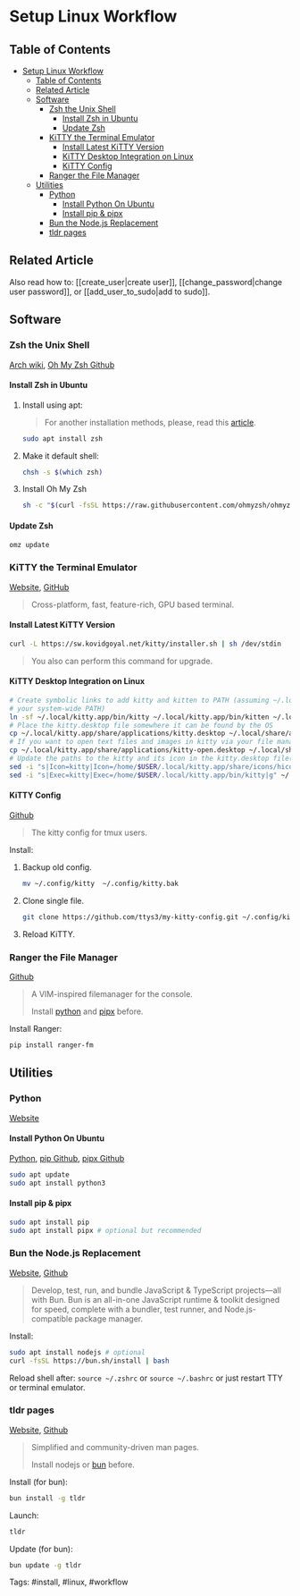 # Setup Linux Workflow

## Table of Contents

- [Setup Linux Workflow](#setup-linux-workflow)
  - [Table of Contents](#table-of-contents)
  - [Related Article](#related-article)
  - [Software](#software)
    - [Zsh the Unix Shell](#zsh-the-unix-shell)
      - [Install Zsh in Ubuntu](#install-zsh-in-ubuntu)
      - [Update Zsh](#update-zsh)
    - [KiTTY the Terminal Emulator](#kitty-the-terminal-emulator)
      - [Install Latest KiTTY Version](#install-latest-kitty-version)
      - [KiTTY Desktop Integration on Linux](#kitty-desktop-integration-on-linux)
      - [KiTTY Config](#kitty-config)
    - [Ranger the File Manager](#ranger-the-file-manager)
  - [Utilities](#utilities)
    - [Python](#python)
      - [Install Python On Ubuntu](#install-python-on-ubuntu)
      - [Install pip \& pipx](#install-pip--pipx)
    - [Bun the Node.js Replacement](#bun-the-nodejs-replacement)
    - [tldr pages](#tldr-pages)

## Related Article

Also read how to: [[create_user|create user]], [[change_password|change user password]], or [[add_user_to_sudo|add to sudo]].

## Software

<!-- nmap, htop, ncmpcpp -->

### Zsh the Unix Shell

[Arch wiki](https://wiki.archlinux.org/title/zsh), [Oh My Zsh Github](https://github.com/ohmyzsh/ohmyzsh)

#### Install Zsh in Ubuntu

1. Install using apt:
    > For another installation methods, please, read this [article](https://github.com/ohmyzsh/ohmyzsh/wiki/Installing-ZSH).

    ```bash
    sudo apt install zsh
    ```

2. Make it default shell:

    ```bash
    chsh -s $(which zsh)
    ```

3. Install Oh My Zsh

    ```bash
    sh -c "$(curl -fsSL https://raw.githubusercontent.com/ohmyzsh/ohmyzsh/master/tools/install.sh)"
    ```

#### Update Zsh

```bash
omz update
```

### KiTTY the Terminal Emulator

[Website](https://sw.kovidgoyal.net/kitty/), [GitHub](https://github.com/kovidgoyal/kitty)
> Cross-platform, fast, feature-rich, GPU based terminal.

#### Install Latest KiTTY Version

```Bash
curl -L https://sw.kovidgoyal.net/kitty/installer.sh | sh /dev/stdin
```

> You also can perform this command for upgrade.

#### KiTTY Desktop Integration on Linux

```Bash
# Create symbolic links to add kitty and kitten to PATH (assuming ~/.local/bin is in
# your system-wide PATH)
ln -sf ~/.local/kitty.app/bin/kitty ~/.local/kitty.app/bin/kitten ~/.local/bin/
# Place the kitty.desktop file somewhere it can be found by the OS
cp ~/.local/kitty.app/share/applications/kitty.desktop ~/.local/share/applications/
# If you want to open text files and images in kitty via your file manager also add the kitty-open.desktop file
cp ~/.local/kitty.app/share/applications/kitty-open.desktop ~/.local/share/applications/
# Update the paths to the kitty and its icon in the kitty.desktop file(s)
sed -i "s|Icon=kitty|Icon=/home/$USER/.local/kitty.app/share/icons/hicolor/256x256/apps/kitty.png|g" ~/.local/share/applications/kitty*.desktop
sed -i "s|Exec=kitty|Exec=/home/$USER/.local/kitty.app/bin/kitty|g" ~/.local/share/applications/kitty*.desktop
```

#### KiTTY Config

[Github](https://github.com/ttys3/my-kitty-config)

> The kitty config for tmux users.

Install:

1. Backup old config.

    ```Bash
    mv ~/.config/kitty  ~/.config/kitty.bak
    ```

2. Clone single file.

    ```Bash
    git clone https://github.com/ttys3/my-kitty-config.git ~/.config/kitty
    ```

3. Reload KiTTY.

### Ranger the File Manager

[Github](https://github.com/ranger/ranger)

> A VIM-inspired filemanager for the console.
>
> Install [python](#install-python-on-ubuntu) and [pipx](#install-pip--pipx) before.

Install Ranger:

```bash
pip install ranger-fm
```

<!-- ### fzf the Fuzzy Finder -->

<!-- ### lsd the ls Replacement -->

<!-- ### chezmoi the Dot File Manager -->

## Utilities

### Python

[Website](https://www.python.org)

#### Install Python On Ubuntu

[Python](https://www.python.org), [pip Github](https://github.com/pypa/pip?tab=coc-ov-file), [pipx Github](https://github.com/pypa/pipx)

```bash
sudo apt update
sudo apt install python3
```

#### Install pip & pipx

```bash
sudo apt install pip
sudo apt install pipx # optional but recommended
```

### Bun the Node.js Replacement

[Website](https://bun.sh), [Github](https://github.com/oven-sh/bun)

> Develop, test, run, and bundle JavaScript & TypeScript projects—all with Bun. Bun is an all-in-one JavaScript runtime & toolkit designed for speed, complete with a bundler, test runner, and Node.js-compatible package manager.

Install:

```bash
sudo apt install nodejs # optional
curl -fsSL https://bun.sh/install | bash
```

Reload shell after:
`source ~/.zshrc` or `source ~/.bashrc` or just restart TTY or terminal emulator.

### tldr pages

[Website](https://tldr.sh), [Github](https://github.com/tldr-pages/tldr)

> Simplified and community-driven man pages.
>
> Install nodejs or [bun](#bun-the-nodejs-replacement) before.

Install (for bun):

```bash
bun install -g tldr
```

Launch:

```bash
tldr
```

Update (for bun):

```bash
bun update -g tldr
```

<!-- ## Misc -->

<!-- ### Fonts -->

<!-- Cascadia, Nerd font, Monaspace and it terminal and vscode integration -->

Tags: #install, #linux, #workflow
